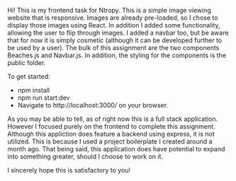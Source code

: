 Hi! This is my frontend task for Ntropy. This is a simple image viewing website that is responsive. Images are already pre-loaded, so I chose to display those images using React. In addition I added some functionality, allowing the user to flip through images. I added a navbar too, but be aware that for now it is simply cosmetic (although it can be developed further to be used by a user). The bulk of this assignment are the two components Beaches.js and Navbar.js. In addition, the styling for the components is the public folder.

To get started:
  - npm install
  - npm run start:dev
  - Navigate to http://localhost:3000/ on your browser.


As you may be able to tell, as of right now this is a full stack application. However I focused purely on the frontend to complete this assignment. Although this appliction does feature a backend using express, it is not utilized. This is because I used a project boilerplate I created around a month ago. That being said, this application does have potential to expand into something greater, should I choose to work on it.

I sincerely hope this is satisfactory to you!

